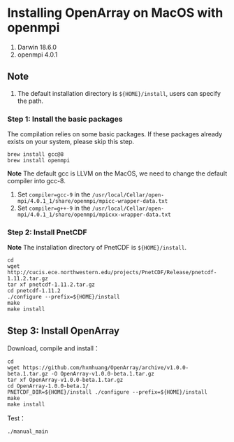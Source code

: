 # Installing OpenArray on MacOS with openmpi
1. Darwin 18.6.0
2. openmpi 4.0.1

## Note

1. The default installation directory is `${HOME}/install`, users can specify the path.

### Step 1: Install the basic packages

The compilation relies on some basic packages. If these packages already exists on your system, please skip this step.

```shell
brew install gcc@8 
brew install openmpi
```

**Note** The default gcc is LLVM on the MacOS, we need to change the default compiler into gcc-8. 
1. Set `compiler=gcc-9` in the `/usr/local/Cellar/open-mpi/4.0.1_1/share/openmpi/mpicc-wrapper-data.txt`
2. Set `compiler=g++-9` in the `/usr/local/Cellar/open-mpi/4.0.1_1/share/openmpi/mpicxx-wrapper-data.txt`

### Step 2: Install PnetCDF

**Note** The installation directory of PnetCDF is `${HOME}/install`.

```shell
cd
wget http://cucis.ece.northwestern.edu/projects/PnetCDF/Release/pnetcdf-1.11.2.tar.gz
tar xf pnetcdf-1.11.2.tar.gz
cd pnetcdf-1.11.2
./configure --prefix=${HOME}/install 
make
make install
```

## Step 3: Install OpenArray

Download, compile and install：

```shell
cd
wget https://github.com/hxmhuang/OpenArray/archive/v1.0.0-beta.1.tar.gz -O OpenArray-v1.0.0-beta.1.tar.gz
tar xf OpenArray-v1.0.0-beta.1.tar.gz
cd OpenArray-1.0.0-beta.1/
PNETCDF_DIR=${HOME}/install ./configure --prefix=${HOME}/install 
make
make install
```

Test：

```shell
./manual_main
```
